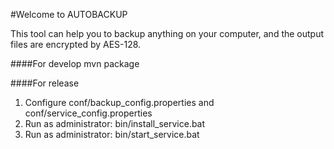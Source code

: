 #Welcome to AUTOBACKUP

This tool can help you to backup anything on your computer, and the output files are encrypted by AES-128.

####For develop
mvn package

####For release
1. Configure conf/backup\_config.properties and conf/service_config.properties
2. Run as administrator: bin/install_service.bat
3. Run as administrator: bin/start_service.bat

